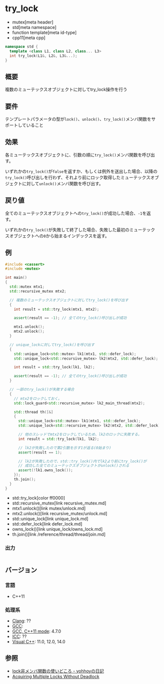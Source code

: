 # try_lock
* mutex[meta header]
* std[meta namespace]
* function template[meta id-type]
* cpp11[meta cpp]

```cpp
namespace std {
  template <class L1, class L2, class... L3>
  int try_lock(L1&, L2&, L3&...);
}
```

## 概要
複数のミューテックスオブジェクトに対してtry_lock操作を行う


## 要件
テンプレートパラメータの型が`lock()`、`unlock()`、`try_lock()`メンバ関数をサポートしていること


## 効果
各ミューテックスオブジェクトに、引数の順に`try_lock()`メンバ関数を呼び出す。

いずれかの`try_lock()`が`false`を返すか、もしくは例外を送出した場合、以降の`try_lock()`呼び出しを行わず、それより前にロック取得したミューテックスオブジェクトに対して`unlock()`メンバ関数を呼び出す。


## 戻り値
全てのミューテックスオブジェクトへの`try_lock()`が成功した場合、`-1`を返す。

いずれかの`try_lock()`が失敗して終了した場合、失敗した最初のミューテックスオブジェクトへの`0`から始まるインデックスを返す。


## 例
```cpp example
#include <cassert>
#include <mutex>

int main()
{
  std::mutex mtx1;
  std::recursive_mutex mtx2;

  // 複数のミューテックスオブジェクトに対してtry_lock()を呼び出す
  {
    int result = std::try_lock(mtx1, mtx2);

    assert(result == -1); // 全てのtry_lock()呼び出しが成功

    mtx1.unlock();
    mtx2.unlock();
  }

  // unique_lockに対してtry_lock()を呼び出す
  {
    std::unique_lock<std::mutex> lk1(mtx1, std::defer_lock);
    std::unique_lock<std::recursive_mutex> lk2(mtx2, std::defer_lock);

    int result = std::try_lock(lk1, lk2);

    assert(result == -1); // 全てのtry_lock()呼び出しが成功
  }

  // 一部のtry_lock()が失敗する場合
  {
    // mtx2をロックしておく。
    std::lock_guard<std::recursive_mutex> lk2_main_thread(mtx2);

    std::thread th([&]
    {
      std::unique_lock<std::mutex> lk1(mtx1, std::defer_lock);
      std::unique_lock<std::recursive_mutex> lk2(mtx2, std::defer_lock);

      // 他のスレッドでmtx2をロックしているため、lk2のロックに失敗する。
      int result = std::try_lock(lk1, lk2);

      // lk2が失敗したので第2引数を示す1が返る(0始まり)
      assert(result == 1);

      // lk2が失敗したので、std::try_lock()内でlk2より前にtry_lock()が
      // 成功した全てのミューテックスオブジェクトがunlock()される
      assert(!lk1.owns_lock());
    });
    th.join();
  }
}
```
* std::try_lock[color ff0000]
* std::recursive_mutex[link recursive_mutex.md]
* mtx1.unlock()[link mutex/unlock.md]
* mtx2.unlock()[link recursive_mutex/unlock.md]
* std::unique_lock[link unique_lock.md]
* std::defer_lock[link defer_lock.md]
* owns_lock()[link unique_lock/owns_lock.md]
* th.join()[link /reference/thread/thread/join.md]

### 出力
```
```

## バージョン
### 言語
- C++11

### 処理系
- [Clang](/implementation.md#clang): ??
- [GCC](/implementation.md#gcc): 
- [GCC, C++11 mode](/implementation.md#gcc): 4.7.0
- [ICC](/implementation.md#icc): ??
- [Visual C++](/implementation.md#visual_cpp): 11.0, 12.0, 14.0


## 参照
- [lock非メンバ関数の使いどころ - yohhoyの日記](http://d.hatena.ne.jp/yohhoy/20120919/p1)
- [Acquiring Multiple Locks Without Deadlock](https://www.justsoftwaresolutions.co.uk/threading/acquiring-multiple-locks-without-deadlock.html)


